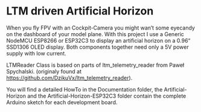 # LTM driven Artificial Horizon
When you fly FPV with an Cockpit-Camera you might wan’t some eyecandy on the dashboard of your
model plane. With this project I use a Generic NodeMCU ESP8266 or ESP32C3 to display an artificial horizon on 
a 0.96“ SSD1306 OLED display. Both components together need only a 5V power supply with low current.
 
LTMReader Class is based on parts of ltm_telemetry_reader from Paweł Spychalski. (originaly found 
at https://github.com/DzikuVx/ltm_telemetry_reader).

You will find a detailed HowTo in the Documentation folder, the Artificial-Horizon and the 
Artificial-Horizon-ESP32C3 folder contain the complete Arduino sketch for each development board.
